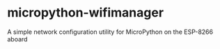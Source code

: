 # micropython-wifimanager
A simple network configuration utility for MicroPython on the ESP-8266 aboard
